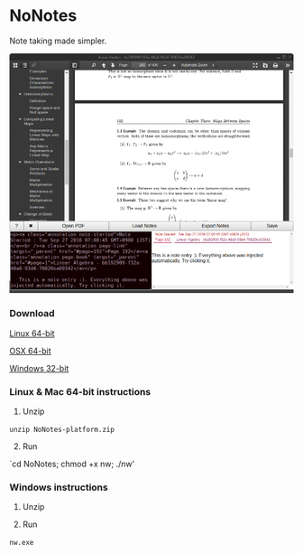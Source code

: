 # NoNotes

Note taking made simpler.

<img src="showcase.png" />

### Download

[Linux 64-bit](builds/NoNotes-v0.1.0-SNAPSHOT/NoNotes-linux64-v0.1.0-SNAPSHOT.zip?raw=true)


[OSX 64-bit](builds/NoNotes-v0.1.0-SNAPSHOT/NoNotes-osx64-v0.1.0-SNAPSHOT.zip?raw=true)


[Windows 32-bit](builds/NoNotes-v0.1.0-SNAPSHOT/NoNotes-win-v0.1.0-SNAPSHOT.zip?raw=true)

### Linux & Mac 64-bit instructions

1. Unzip

`unzip NoNotes-platform.zip`

2. Run

`cd NoNotes; chmod +x nw; ./nw'

### Windows instructions

1. Unzip

2. Run

`nw.exe`
